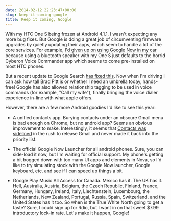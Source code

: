 ```yaml
---
date: 2014-02-12 22:23:47+00:00
slug: keep-it-coming-google
title: Keep it coming, Google
---
```


With my HTC One S being frozen at Android 4.1.1, I wasn't expecting any more bug fixes. But Google is doing a great job of circumventing firmware upgrades by quietly updating their apps, which seem to handle a lot of the core services. For example, [I'd given up on using Google Now in my car](http://wordbit.com/thoughts-on-google-io-2013/) because using a bluetooth speaker with my One S just defaults to the horrid Cyberon Voice Commander app which seems to come pre-installed on most HTC phones.

But a recent update to Google Search [has fixed this](http://www.androidpolice.com/2014/02/10/neat-google-search-v3-2-finally-enabled-google-voice-search-instead-of-the-old-voice-dialer-with-bluetooth-headsets/). Now when I'm driving I can ask how tall Brad Pitt is or whether I need an umbrella today, hands-free! Google has also allowed relationship tagging to be used in voice commands (for example, "Call my wife"), finally bringing the voice dialer experience in-line with what apple offers.

However, there are a few more Android goodies I'd like to see this year:

- A unified contacts app. Burying contacts under an obscure Gmail menu is bad enough on Chrome, but no android app? Seems an obvious improvement to make. Interestingly, it seems that [Contacts was sidelined](http://www.theverge.com/2014/2/12/5403954/gmail-contacts-manager-was-last-on-the-long-to-do-list) in the rush to release Gmail and never made it back into the priority list.

- The official Google Now Launcher for all android phones. Sure, you can side-load it now, but I'm waiting for official support. My phone's getting a bit bogged down with too many UI apps and elements in Nova, so I'd like to try simulating stock with the Google Now launcher, Google keyboard, etc. and see if I can speed up things a bit.

- Google Play Music All Access for Canada. Mexico has it. The UK has it. Hell, Australia, Austria, Belgium, the Czech Republic, Finland, France, Germany, Hungary, Ireland, Italy, Liechtenstein, Luxembourg, the Netherlands, New Zealand, Portugal, Russia, Spain, Switzerland, and the United States has it too. So when is the True White North going to get a taste? Sure, I could sign up for Rdio, but I want in on that sweet $7.99 introductory lock-in rate. Let's make it happen, Google!
